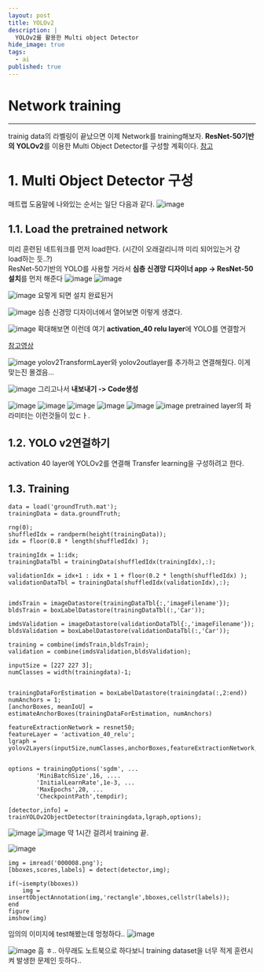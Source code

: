 ```yaml
---
layout: post
title: YOLOv2
description: |
  YOLOv2를 활용한 Multi object Detector
hide_image: true
tags:
  - ai
published: true
---
```



# Network training
* * *
trainig data의 라벨링이 끝났으면 이제 Network를 training해보자. **ResNet-50기반의 YOLOv2**를 이용한 Multi Object Detector를 구성할 계획이다.
[참고](https://kr.mathworks.com/help/vision/ug/create-yolo-v2-object-detection-network.html?searchHighlight=YOLO&s_tid=srchtitle)

# 1. Multi Object Detector 구성
매트랩 도움말에 나와있는 순서는 일단 다음과 같다.
![image](https://user-images.githubusercontent.com/69246778/130351314-b3cbe86b-d904-450e-9abd-0fa1e0a41ac4.png)

## 1.1. Load the pretrained network
미리 훈련된 네트워크를 먼저 load한다. (시간이 오래걸리니까 미리 되어있는거 걍 load하는 듯..?)   
ResNet-50기반의 YOLO를 사용할 거라서 **심층 신경망 디자이너 app -> ResNet-50설치**를 먼저 해준다
![image](https://user-images.githubusercontent.com/69246778/130351966-1f9f0a2b-e2d8-4c88-9482-6511d4a54959.png)
![image](https://user-images.githubusercontent.com/69246778/130352014-3b797bc0-6ce8-457d-9857-bf0e32ecfcbb.png)
   
![image](https://user-images.githubusercontent.com/69246778/130352170-b468d04b-04d2-439e-adba-25916f08ca76.png)
요렇게 되면 설치 완료된거   
   
![image](https://user-images.githubusercontent.com/69246778/130352345-eaa4ee07-2214-4d98-9583-8d681ad2712a.png)
심층 신경망 디자이너에서 열어보면 이렇게 생겼다.   
   
![image](https://user-images.githubusercontent.com/69246778/130438661-d841ac23-550c-4ebe-9e7d-90c64546bfe2.png)
확대해보면 이런데 여기 **activation_40 relu layer**에 YOLO를 연결할거

[참고영상](https://kr.mathworks.com/videos/object-detection-and-deep-learning-model-development-with-matlab-yolov2-1576477341892.html)

![image](https://user-images.githubusercontent.com/69246778/130440168-b39a10e9-e2bb-4423-950e-dc7ac8639973.png)
yolov2TransformLayer와 yolov2outlayer를 추가하고 연결해줬다. 이게 맞는진 몰겠음...

![image](https://user-images.githubusercontent.com/69246778/130440293-30a711c3-492c-4270-ba03-9546c738e8d1.png)
그리고나서 **내보내기 -> Code생성**




![image](https://user-images.githubusercontent.com/69246778/130352371-5ce2e639-5233-4806-a80a-58bc08ba973e.png)
![image](https://user-images.githubusercontent.com/69246778/130352380-b5ef61cc-aebd-4c8e-8d49-363da7a4eb30.png)
![image](https://user-images.githubusercontent.com/69246778/130352391-987eaa42-742c-4aad-ba3b-b8f455d8d25f.png)
![image](https://user-images.githubusercontent.com/69246778/130352396-85bb29a9-9b0e-495b-84ef-8aeeced8a741.png)
![image](https://user-images.githubusercontent.com/69246778/130352402-3565b617-0da2-4dbf-890f-8930ce470499.png)
![image](https://user-images.githubusercontent.com/69246778/130352408-cf9cb6e2-c6aa-4743-a896-831d64be8772.png)
pretrained layer의 파라미터는 이런것들이 있ㄷㅏ.

## 1.2. YOLO v2연걸하기
activation 40 layer에 YOLOv2를 연결해 Transfer learning을 구성하려고 한다.
 




## 1.3. Training

```
data = load('groundTruth.mat');
trainingData = data.groundTruth;

rng(0);
shuffledIdx = randperm(height(trainingData));
idx = floor(0.8 * length(shuffledIdx) );

trainingIdx = 1:idx;
trainingDataTbl = trainingData(shuffledIdx(trainingIdx),:);

validationIdx = idx+1 : idx + 1 + floor(0.2 * length(shuffledIdx) );
validationDataTbl = trainingData(shuffledIdx(validationIdx),:);


imdsTrain = imageDatastore(trainingDataTbl{:,'imageFilename'});
bldsTrain = boxLabelDatastore(trainingDataTbl(:,'Car'));

imdsValidation = imageDatastore(validationDataTbl{:,'imageFilename'});
bldsValidation = boxLabelDatastore(validationDataTbl(:,'Car'));

training = combine(imdsTrain,bldsTrain);
validation = combine(imdsValidation,bldsValidation);

inputSize = [227 227 3];
numClasses = width(trainingdata)-1;


trainingDataForEstimation = boxLabelDatastore(trainingdata(:,2:end))
numAnchors = 1;
[anchorBoxes, meanIoU] = estimateAnchorBoxes(trainingDataForEstimation, numAnchors)

featureExtractionNetwork = resnet50;
featureLayer = 'activation_40_relu';
lgraph = yolov2Layers(inputSize,numClasses,anchorBoxes,featureExtractionNetwork,featureLayer);


options = trainingOptions('sgdm', ...
        'MiniBatchSize',16, ....
        'InitialLearnRate',1e-3, ...
        'MaxEpochs',20, ... 
        'CheckpointPath',tempdir);

[detector,info] = trainYOLOv2ObjectDetector(trainingdata,lgraph,options);
```
   
![image](https://user-images.githubusercontent.com/69246778/130449646-5d35e328-abea-4e27-8d45-964f4af5beaf.png)
![image](https://user-images.githubusercontent.com/69246778/130463969-8a6d1742-58e8-44ae-b83a-6da2e68b84b7.png)
약 1시간 걸려서 training 끝.


![image](https://user-images.githubusercontent.com/69246778/130472940-491c8fb2-9b8a-47fc-9585-315950d2a246.png)

```
img = imread('000008.png');
[bboxes,scores,labels] = detect(detector,img);

if(~isempty(bboxes))
    img = insertObjectAnnotation(img,'rectangle',bboxes,cellstr(labels));
end
figure
imshow(img)
```
임의의 이미지에 test해봤는데 멍청하다..
![image](https://user-images.githubusercontent.com/69246778/130473090-c00d725d-666d-4d06-bf98-4dc13e266cea.png)
   
![image](https://user-images.githubusercontent.com/69246778/130474158-964b8dba-205f-4607-a945-fbfdac4d05d6.png)
흠 ㅎ.. 아무래도 노트북으로 하다보니 training dataset을 너무 적게 훈련시켜 발생한 문제인 듯하다..
